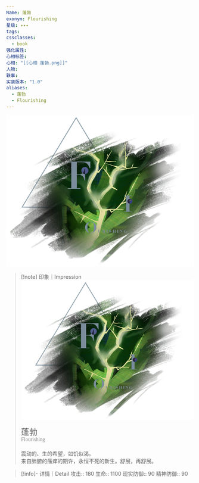 ```yaml
---
Name: 蓬勃
exonym: Flourishing
星级: ✦✦✦
tags: 
cssclasses:
  - book
强化属性: 
心相标签: 
心相: "[[心相 蓬勃.png]]"
人物: 
轶事: 
实装版本: "1.0"
aliases:
  - 蓬勃
  - Flourishing
---
```

![cover](assets/蓬勃｜Flourishing.assets/心相%20蓬勃.png)

> [!note] 印象｜Impression
> ![心相 蓬勃|inlL|300](assets/蓬勃｜Flourishing.assets/心相%20蓬勃.png)
> <p style="font-family: '家族宋', sans-serif; font-size: 22px; line-height: 0.75; text-indent: 0;">蓬勃<br><span style="font-family: serif; font-size: 14px; color: #888888;">Flourishing</span></p>
> 
> 震动的、生的希望，如饥似渴。  
> 来自肺腑的瘙痒的期许，永恒不死的新生。舒展，再舒展。

> [!info]- 详情｜Detail
> 攻击:: 180
> 生命:: 1100
> 现实防御:: 90
> 精神防御:: 90
